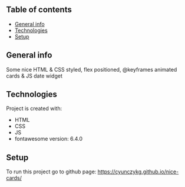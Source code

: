 ## Table of contents
* [General info](#general-info)
* [Technologies](#technologies)
* [Setup](#setup)

## General info
Some nice HTML &amp; CSS styled, flex positioned, @keyframes animated cards &amp; JS date widget
	
## Technologies
Project is created with:
* HTML
* CSS
* JS
* fontawesome version: 6.4.0
	
## Setup
To run this project go to github page:
https://cyunczykg.github.io/nice-cards/
